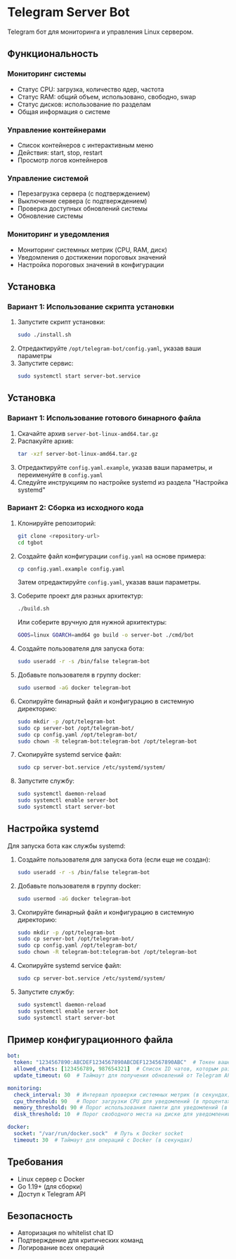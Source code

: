 # Telegram Server Bot

Telegram бот для мониторинга и управления Linux сервером.

## Функциональность

### Мониторинг системы
- Статус CPU: загрузка, количество ядер, частота
- Статус RAM: общий объем, использовано, свободно, swap
- Статус дисков: использование по разделам
- Общая информация о системе

### Управление контейнерами
- Список контейнеров с интерактивным меню
- Действия: start, stop, restart
- Просмотр логов контейнеров

### Управление системой
- Перезагрузка сервера (с подтверждением)
- Выключение сервера (с подтверждением)
- Проверка доступных обновлений системы
- Обновление системы

### Мониторинг и уведомления
- Мониторинг системных метрик (CPU, RAM, диск)
- Уведомления о достижении пороговых значений
- Настройка пороговых значений в конфигурации
## Установка

### Вариант 1: Использование скрипта установки

1. Запустите скрипт установки:
   ```bash
   sudo ./install.sh
   ```
2. Отредактируйте `/opt/telegram-bot/config.yaml`, указав ваши параметры
3. Запустите сервис:
   ```bash
   sudo systemctl start server-bot.service
   ```

## Установка


### Вариант 1: Использование готового бинарного файла

1. Скачайте архив `server-bot-linux-amd64.tar.gz`
2. Распакуйте архив:
   ```bash
   tar -xzf server-bot-linux-amd64.tar.gz
   ```
3. Отредактируйте `config.yaml.example`, указав ваши параметры, и переименуйте в `config.yaml`
4. Следуйте инструкциям по настройке systemd из раздела "Настройка systemd"

### Вариант 2: Сборка из исходного кода

1. Клонируйте репозиторий:
   ```bash
   git clone <repository-url>
   cd tgbot
   ```

2. Создайте файл конфигурации `config.yaml` на основе примера:
   ```bash
   cp config.yaml.example config.yaml
   ```
   Затем отредактируйте `config.yaml`, указав ваши параметры.
3. Соберите проект для разных архитектур:
   ```bash
   ./build.sh
   ```
   Или соберите вручную для нужной архитектуры:
   ```bash
   GOOS=linux GOARCH=amd64 go build -o server-bot ./cmd/bot
   ```


4. Создайте пользователя для запуска бота:
   ```bash
   sudo useradd -r -s /bin/false telegram-bot
   ```

5. Добавьте пользователя в группу docker:
   ```bash
   sudo usermod -aG docker telegram-bot
   ```

6. Скопируйте бинарный файл и конфигурацию в системную директорию:
   ```bash
   sudo mkdir -p /opt/telegram-bot
   sudo cp server-bot /opt/telegram-bot/
   sudo cp config.yaml /opt/telegram-bot/
   sudo chown -R telegram-bot:telegram-bot /opt/telegram-bot
   ```

7. Скопируйте systemd service файл:
   ```bash
   sudo cp server-bot.service /etc/systemd/system/
   ```

8. Запустите службу:
   ```bash
   sudo systemctl daemon-reload
   sudo systemctl enable server-bot
   sudo systemctl start server-bot
   ```

## Настройка systemd

Для запуска бота как службы systemd:

1. Создайте пользователя для запуска бота (если еще не создан):
   ```bash
   sudo useradd -r -s /bin/false telegram-bot
   ```

2. Добавьте пользователя в группу docker:
   ```bash
   sudo usermod -aG docker telegram-bot
   ```

3. Скопируйте бинарный файл и конфигурацию в системную директорию:
   ```bash
   sudo mkdir -p /opt/telegram-bot
   sudo cp server-bot /opt/telegram-bot/
   sudo cp config.yaml /opt/telegram-bot/
   sudo chown -R telegram-bot:telegram-bot /opt/telegram-bot
   ```

4. Скопируйте systemd service файл:
   ```bash
   sudo cp server-bot.service /etc/systemd/system/
   ```

5. Запустите службу:
   ```bash
   sudo systemctl daemon-reload
   sudo systemctl enable server-bot
   sudo systemctl start server-bot
   ```

## Пример конфигурационного файла

```yaml
bot:
  token: "1234567890:ABCDEF1234567890ABCDEF1234567890ABC"  # Токен вашего Telegram бота
  allowed_chats: [123456789, 987654321]  # Список ID чатов, которым разрешено использовать бота
  update_timeout: 60  # Таймаут для получения обновлений от Telegram API

monitoring:
  check_interval: 30  # Интервал проверки системных метрик (в секундах)
  cpu_threshold: 90   # Порог загрузки CPU для уведомлений (в процентах)
  memory_threshold: 90 # Порог использования памяти для уведомлений (в процентах)
  disk_threshold: 10  # Порог свободного места на диске для уведомлений (в процентах)

docker:
  socket: "/var/run/docker.sock"  # Путь к Docker socket
  timeout: 30  # Таймаут для операций с Docker (в секундах)
```

## Требования

- Linux сервер с Docker
- Go 1.19+ (для сборки)
- Доступ к Telegram API

## Безопасность

- Авторизация по whitelist chat ID
- Подтверждение для критических команд
- Логирование всех операций